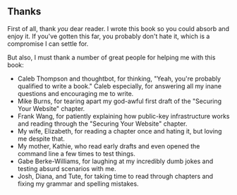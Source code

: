 ## Thanks

First of all, thank _you_ dear reader. I wrote this book so you could absorb and enjoy it. If you've gotten this far, you probably don't hate it, which is a compromise I can settle for.

But also, I must thank a number of great people for helping me with this book:

* Caleb Thompson and thoughtbot, for thinking, "Yeah, you're probably qualified to write a book." Caleb especially, for answering all my inane questions and encouraging me to write.
* Mike Burns, for tearing apart my god-awful first draft of the "Securing Your Website" chapter.
* Frank Wang, for patiently explaining how public-key infrastructure works and reading through the "Securing Your Website" chapter.
* My wife, Elizabeth, for reading a chapter once and hating it, but loving me despite that.
* My mother, Kathie, who read early drafts and even opened the command line a few times to test things.
* Gabe Berke-Williams, for laughing at my incredibly dumb jokes and testing absurd scenarios with me.
* Josh, Diana, and Tute, for taking time to read through chapters and fixing my grammar and spelling mistakes.
